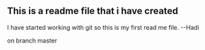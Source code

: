 This is a readme file that i have created
-----------------------------------------
I have started working with git so this is my first read me file.
--Hadi


on branch master


